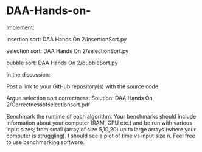 # DAA-Hands-on-
Implement:

insertion sort: DAA Hands On 2/insertionSort.py

selection sort: DAA Hands On 2/selectionSort.py

bubble sort: DAA Hands On 2/bubbleSort.py

In the discussion:

Post a link to your GitHub repository(s) with the source code.

Argue selection sort correctness. Solution: DAA Hands On 2/Correctnessofselectionsort.pdf

Benchmark the runtime of each algorithm. Your benchmarks should include information about your computer (RAM, CPU etc.) and be run with various input sizes; from small (array of size 5,10,20) up to large arrays (where your computer is struggling). I should see a plot of time vs input size n. Feel free to use benchmarking software.
